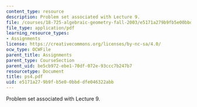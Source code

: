 ```yaml
---
content_type: resource
description: Problem set associated with Lecture 9.
file: /courses/18-725-algebraic-geometry-fall-2003/e5171a279b9fb5e00bbddfe046322abb_ps4.pdf
file_type: application/pdf
learning_resource_types:
- Assignments
license: https://creativecommons.org/licenses/by-nc-sa/4.0/
ocw_type: OCWFile
parent_title: Assignments
parent_type: CourseSection
parent_uid: be5cb972-ebe1-70df-072e-93ccc7b247b7
resourcetype: Document
title: ps4.pdf
uid: e5171a27-9b9f-b5e0-0bbd-dfe046322abb
---
```

Problem set associated with Lecture 9.